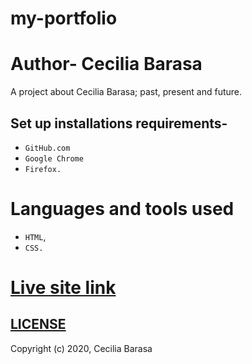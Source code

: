 # my-portfolio
# Author- Cecilia Barasa
A project about Cecilia Barasa; past, present and future.
## Set up installations requirements- 
* `GitHub.com`
* `Google Chrome`
* `Firefox.`

# Languages and tools used
* `HTML`,
* `CSS.`

# [Live site link](https://cecibarasa.github.io/my-portfolio/)

## [LICENSE](https://github.com/cecibarasa/my-portfolio/blob/master/LICENSE.md)
Copyright (c) 2020, Cecilia Barasa